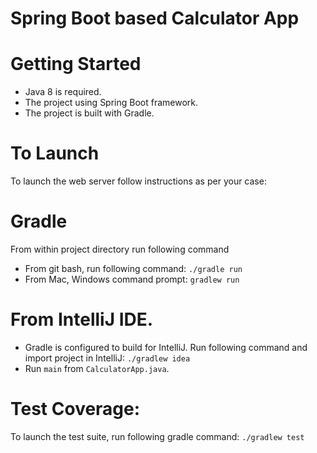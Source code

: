 # Spring Boot based Calculator App

# Getting Started
* Java 8 is required.
* The project using Spring Boot framework.
* The project is built with Gradle.

# To Launch
To launch the web server follow instructions as per your case:

# Gradle
From within project directory run following command
* From git bash, run following command:
  `./gradle run`
* From Mac, Windows command prompt: 
  `gradlew run`

# From IntelliJ IDE.
* Gradle is configured to build for IntelliJ. Run following command and import project in IntelliJ:
  `./gradlew idea`
* Run `main` from `CalculatorApp.java`.

# Test Coverage:
To launch the test suite, run following gradle command:
  `./gradlew test`
